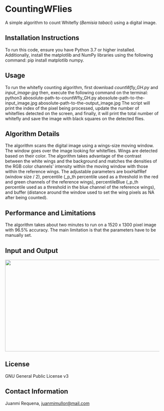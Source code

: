 # CountingWFlies
A simple algorithm to count Whitefly (_Bemisia tabaci_) using a digital image.

## Installation Instructions
To run this code, ensure you have Python 3.7 or higher installed. Additionally, install the matplotlib and NumPy libraries using the following command: pip install matplotlib numpy.

## Usage
To run the whitefly counting algorithm, first download _countWfly_GH.py_ and _input_image-jpg_ then, execute the following command on the terminal: python3 abosolute-path-to-countWfly_GH.py abosolute-path-to-the-input_image.jpg abosolute-path-to-the-output_image.jpg
The script will print the index of the pixel being processed, update the number of whiteflies detected on the screen, and finally, it will print the total number of whitefly and save the image with black squares on the detected flies.

## Algorithm Details
The algorithm scans the digital image using a wings-size moving window. The window goes over the image looking for whiteflies. Wings are detected based on their color. The algorithm takes advantage of the contrast between the white wings and the background and matches the densities of the RGB color channels' intensity within the moving window with those within the reference wings.
The adjustable parameters are boxHalfRef (window size / 2), percentile (_p_th percentile used as a threshold in the red and green channels of the reference wings), percentileBlue (_p_th percentile used as a threshold in the blue channel of the reference wings), and buffer (distance around the window used to set the wing pixels as NA after being counted). 

## Performance and Limitations
The algorithm takes about two minutes to run on a 1520 x 1300 pixel image with 96.5% accuracy.
The main limitation is that the parameters have to be manually set.

## Input and Output
<img src="FigGitHub.png" width="680" height="300">

## License
GNU General Public License v3

## Contact Information
Juanmi Requena, juanmimullor@mail.com
